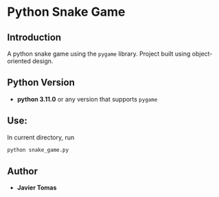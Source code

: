 # Python Snake Game
## Introduction
A python snake game using the `pygame` library. Project built using object-oriented design.

## Python Version
- **python 3.11.0** or any version that supports `pygame`

## Use:
In current directory, run
```sh
python snake_game.py
```

## Author
- **Javier Tomas**